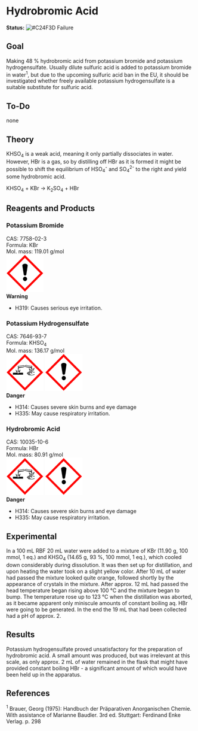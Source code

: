 # Hydrobromic Acid
__Status:__ ![#C24F3D](https://via.placeholder.com/15/C24F3D/000000?text=+) Failure
## Goal
Making 48 % hydrobromic acid from potassium bromide and potassium hydrogensulfate. Usually dilute sulfuric acid is added to potassium bromide in water<sup>1</sup>, but due to the upcoming sulfuric acid ban in the EU, it should be investigated whether freely available potassium hydrogensulfate is a suitable substitute for sulfuric acid.


## To-Do
none


## Theory
KHSO<sub>4</sub> is a weak acid, meaning it only partially dissociates in water. However, HBr is a gas, so by distilling off HBr as it is formed it might be possible to shift the equilibrium of HSO<sub>4</sub><sup>-</sup> and SO<sub>4</sub><sup>2-</sup> to the right and yield some hydrobromic acid.

KHSO<sub>4</sub> + KBr → K<sub>2</sub>SO<sub>4</sub> + HBr


## Reagents and Products
### Potassium Bromide
CAS: 7758-02-3\
Formula: KBr\
Mol. mass: 119.01 g/mol\
<img src="resources/img/240px-GHS-pictogram-exclam.svg.png" width=100 />\
__Warning__

* H319: Causes serious eye irritation.
 

### Potassium Hydrogensulfate
CAS: 7646-93-7\
Formula: KHSO<sub>4</sub>\
Mol. mass: 136.17 g/mol\
<img src="resources/img/240px-GHS-pictogram-acid.svg.png" width=100 />
<img src="resources/img/240px-GHS-pictogram-exclam.svg.png" width=100 />\
__Danger__

* H314: Causes severe skin burns and eye damage 
* H335: May cause respiratory irritation.

### Hydrobromic Acid
CAS: 10035-10-6\
Formula: HBr\
Mol. mass: 80.91 g/mol\
<img src="resources/img/240px-GHS-pictogram-acid.svg.png" width=100 />
<img src="resources/img/240px-GHS-pictogram-exclam.svg.png" width=100 />\
__Danger__

* H314: Causes severe skin burns and eye damage 
* H335: May cause respiratory irritation.


## Experimental
In a 100 mL RBF 20 mL water were added to a mixture of KBr (11.90 g, 100 mmol, 1 eq.) and KHSO<sub>4</sub> (14.65 g, 93 %, 100 mmol, 1 eq.), which cooled down considerably during dissolution. It was then set up for distillation, and upon heating the water took on a slight yellow color. After 10 mL of water had passed the mixture looked quite orange, followed shortly by the appearance of crystals in the mixture. After approx. 12 mL had passed the head temperature began rising above 100 °C and the mixture began to bump. The temperature rose up to 123 °C when the distillation was aborted, as it became apparent only miniscule amounts of constant boiling aq. HBr were going to be generated. In the end the 19 mL that had been collected had a pH of approx. 2.


## Results
Potassium hydrogensulfate proved unsatisfactory for the preparation of hydrobromic acid. A small amount was produced, but was irrelevant at this scale, as only approx. 2 mL of water remained in the flask that might have provided constant boiling HBr - a significant amount of which would have been held up in the apparatus.

## References
<sup>1</sup> Brauer, Georg (1975): Handbuch der Präparativen Anorganischen Chemie. With assistance of Marianne Baudler. 3rd ed. Stuttgart: Ferdinand Enke Verlag. p. 298
